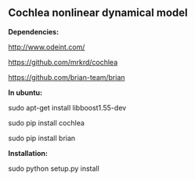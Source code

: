 <H2>Cochlea nonlinear dynamical model</H2>


**Dependencies:**

http://www.odeint.com/

https://github.com/mrkrd/cochlea

https://github.com/brian-team/brian


**In ubuntu:**

sudo apt-get install libboost1.55-dev

sudo pip install cochlea

sudo pip install brian


**Installation:**

sudo python setup.py install 

